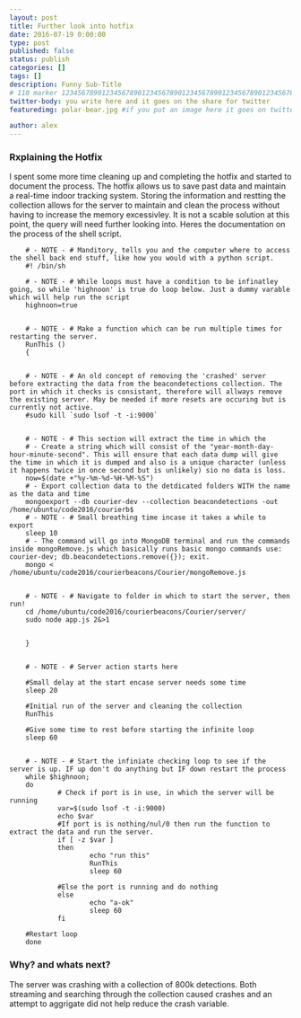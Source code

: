 ```yaml
---
layout: post
title: Further look into hotfix
date: 2016-07-19 0:00:00
type: post
published: false
status: publish
categories: []
tags: []
description: Funny Sub-Title
# 110 marker 1234567890123456789012345678901234567890123456789012345678901234567890123456789012345678901234567890123456789
twitter-body: you write here and it goes on the share for twitter
featuredimg: polar-bear.jpg #if you put an image here it goes on twitter too

author: alex
---
```


### Rxplaining the Hotfix

I spent some more time cleaning up and completing the hotfix and started to document the process. The hotfix allows us to save past data and maintain a real-time indoor tracking system. Storing the information and restting the collection allows for the server to maintain and clean the process without having to increase the memory excessivley. It is not a scable solution at this point, the query will need further looking into. Heres the documentation on the process of the shell script.

        # - NOTE - # Manditory, tells you and the computer where to access the shell back end stuff, like how you would with a python script.
        #! /bin/sh

        # - NOTE - # While loops must have a condition to be infinatley going, so while 'highnoon' is true do loop below. Just a dummy varable which will help run the script
        highnoon=true


        # - NOTE - # Make a function which can be run multiple times for restarting the server.
        RunThis ()
        {


        # - NOTE - # An old concept of removing the 'crashed' server before extracting the data from the beacondetections collection. The port in which it checks is consistant, therefore will allways remove the existing server. May be needed if more resets are occuring but is currently not active.
        #sudo kill `sudo lsof -t -i:9000`


        # - NOTE - # This section will extract the time in which the 
        # - Create a string which will consist of the "year-month-day-hour-minute-second". This will ensure that each data dump will give the time in which it is dumped and also is a unique character (unless it happens twice in once second but is unlikely) sio no data is loss.
        now=$(date +"%y-%m-%d-%H-%M-%S")
        # - Export collection data to the detdicated folders WITH the name as the data and time
        mongoexport --db courier-dev --collection beacondetections -out /home/ubuntu/code2016/courierb$
        # - NOTE - # Small breathing time incase it takes a while to export
        sleep 10
        # - The command will go into MongoDB terminal and run the commands inside mongoRemove.js which basically runs basic mongo commands use: courier-dev; db.beacondetections.remove({}); exit.
        mongo < /home/ubuntu/code2016/courierbeacons/Courier/mongoRemove.js


        # - NOTE - # Navigate to folder in which to start the server, then run!
        cd /home/ubuntu/code2016/courierbeacons/Courier/server/
        sudo node app.js 2&>1


        }


        # - NOTE - # Server action starts here

        #Small delay at the start encase server needs some time
        sleep 20

        #Initial run of the server and cleaning the collection
        RunThis

        #Give some time to rest before starting the infinite loop
        sleep 60


        # - NOTE - # Start the infiniate checking loop to see if the server is up. IF up don't do anything but IF down restart the process
        while $highnoon;
        do
                # Check if port is in use, in which the server will be running
                var=$(sudo lsof -t -i:9000)
                echo $var
                #If port is is nothing/nul/0 then run the function to extract the data and run the server.
                if [ -z $var ]
                then
                        echo "run this"
                        RunThis
                        sleep 60
                
                #Else the port is running and do nothing
                else   
                        echo "a-ok"
                        sleep 60
                fi

        #Restart loop
        done

### Why? and whats next?

The server was crashing with a collection of 800k detections. Both streaming and searching through the collection caused crashes and an attempt to aggrigate did not help reduce the crash variable.
